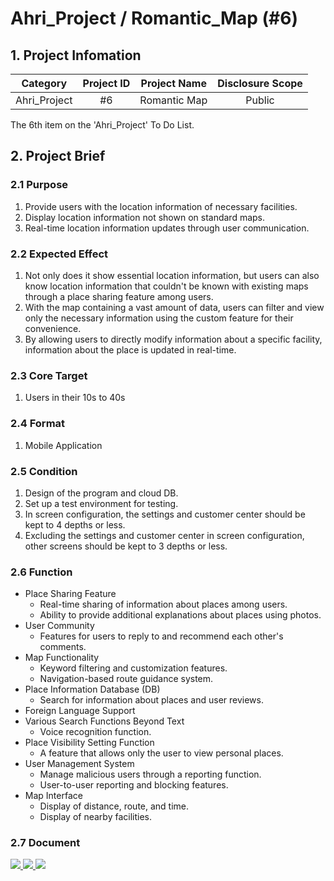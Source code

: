 # **Ahri_Project** / Romantic_Map (#6)

## 1. Project Infomation
|Category|Project ID|Project Name|Disclosure Scope|
|:---:|:---:|:---:|:---:|
|Ahri_Project|#6|Romantic Map|Public|

The 6th item on the 'Ahri_Project' To Do List.

## 2. Project Brief

### 2.1 Purpose
1. Provide users with the location information of necessary facilities.
2. Display location information not shown on standard maps.
3. Real-time location information updates through user communication.

### 2.2 Expected Effect
1. Not only does it show essential location information, but users can also know location information that couldn't be known with existing maps through a place sharing feature among users.
2. With the map containing a vast amount of data, users can filter and view only the necessary information using the custom feature for their convenience.
3. By allowing users to directly modify information about a specific facility, information about the place is updated in real-time.

### 2.3 Core Target
1. Users in their 10s to 40s

### 2.4 Format
1. Mobile Application

### 2.5 Condition
1. Design of the program and cloud DB.
2. Set up a test environment for testing.
3. In screen configuration, the settings and customer center should be kept to 4 depths or less.
4. Excluding the settings and customer center in screen configuration, other screens should be kept to 3 depths or less.

### 2.6 Function
* Place Sharing Feature
  * Real-time sharing of information about places among users.
  * Ability to provide additional explanations about places using photos.
* User Community
  * Features for users to reply to and recommend each other's comments.
* Map Functionality
  * Keyword filtering and customization features.
  * Navigation-based route guidance system.
* Place Information Database (DB)
  * Search for information about places and user reviews.
* Foreign Language Support
* Various Search Functions Beyond Text
  * Voice recognition function.
* Place Visibility Setting Function
  * A feature that allows only the user to view personal places.
* User Management System
  * Manage malicious users through a reporting function.
  * User-to-user reporting and blocking features.
* Map Interface
  * Display of distance, route, and time.
  * Display of nearby facilities.

### 2.7 Document
<a href="https://docs.google.com/spreadsheets/d/1nEh904hfjWP3kfXu41WGr4Z9NcRg2JVtGt0FnFGhD2U/edit#gid=0" target="_blank">
  <img src="https://img.shields.io/badge/SRS-34A853?style=flat-square&logo=googlesheets&logoColor=FFFFFF"/>
</a>
<a href="https://docs.google.com/spreadsheets/d/1_wGeAE6OmdCe5b821GUyuTooV0xRWut6cA69srGbYf0/edit#gid=0" target="_blank">
  <img src="https://img.shields.io/badge/IA-34A853?style=flat-square&logo=googlesheets&logoColor=FFFFFF"/>
</a>
<a href="https://www.figma.com/file/3eOsg53BKqmMiH1lCBfjLY/Romantic-Map?type=design&node-id=0%3A1&mode=design&t=JUGS0GNPDJYG7kQl-1" target="_blank">
  <img src="https://img.shields.io/badge/Figma-F24E1E?style=flat-square&logo=figma&logoColor=FFFFFF"/>
</a>
